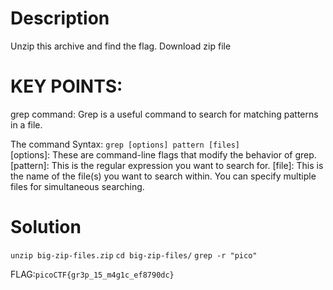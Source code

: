 # Description

Unzip this archive and find the flag.
Download zip file

# KEY POINTS:
grep command:
Grep is a useful command to search for matching patterns in a file.

The command Syntax:
`grep [options] pattern [files]` <br>
[options]: These are command-line flags that modify the behavior of grep. 
[pattern]: This is the regular expression you want to search for.
[file]: This is the name of the file(s) you want to search within. You can specify multiple files for simultaneous searching.

 # Solution 
 `unzip big-zip-files.zip`
 `cd big-zip-files/`
 `grep -r "pico"`

FLAG:`picoCTF{gr3p_15_m4g1c_ef8790dc}`


